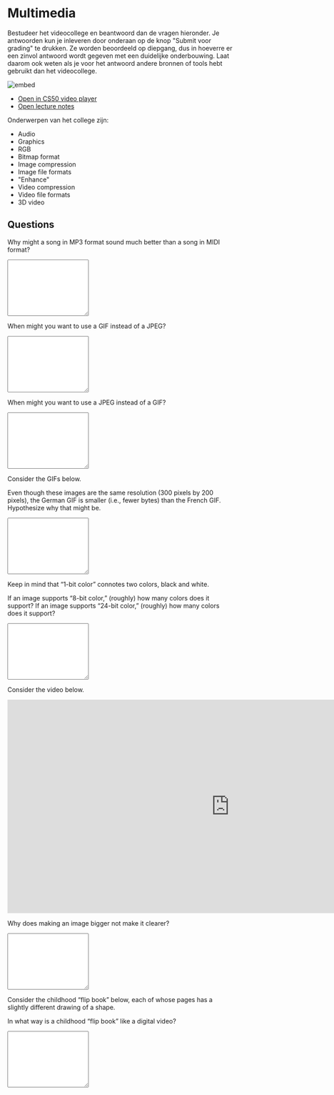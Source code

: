 # Multimedia

Bestudeer het videocollege en beantwoord dan de vragen hieronder. Je antwoorden kun je inleveren door onderaan op de knop "Submit voor grading" te drukken. Ze worden beoordeeld op diepgang, dus in hoeverre er een zinvol antwoord wordt gegeven met een duidelijke onderbouwing. Laat daarom ook weten als je voor het antwoord andere bronnen of tools hebt gebruikt dan het videocollege.

![embed](https://www.youtube.com/embed/kccUxGDsMAQ)

- [Open in CS50 video player](https://video.cs50.io/kccUxGDsMAQ?screen=d9eb5UAlvWc)
- [Open lecture notes](https://cs50.harvard.edu/ap/2021/curriculum/technology/notes/multimedia/)

Onderwerpen van het college zijn:

- Audio
- Graphics
- RGB
- Bitmap format
- Image compression
- Image file formats
- "Enhance"
- Video compression
- Video file formats
- 3D video

## Questions

Why might a song in MP3 format sound much better than a song in MIDI format?

<textarea name="form[q1]" rows="8" required></textarea>

When might you want to use a GIF instead of a JPEG?

<textarea name="form[q2]" rows="8" required></textarea>

When might you want to use a JPEG instead of a GIF?

<textarea name="form[q3]" rows="8" required></textarea>

Consider the GIFs below.



Even though these images are the same resolution (300 pixels by 200 pixels), the German GIF is smaller (i.e., fewer bytes) than the French GIF. Hypothesize why that might be.


<textarea name="form[q4]" rows="8" required></textarea>

Keep in mind that “1-bit color” connotes two colors, black and white.

If an image supports “8-bit color,” (roughly) how many colors does it support?
If an image supports “24-bit color,” (roughly) how many colors does it support?

<textarea name="form[q5]" rows="8" required></textarea>

Consider the video below.

<iframe width="993" height="478" src="https://www.youtube.com/embed/WwnI0RS6J5A" title="Let's Enhance" frameborder="0" allow="accelerometer; autoplay; clipboard-write; encrypted-media; gyroscope; picture-in-picture" allowfullscreen></iframe>

Why does making an image bigger not make it clearer?

<textarea name="form[q6]" rows="8" required></textarea>

Consider the childhood “flip book” below, each of whose pages has a slightly different drawing of a shape.

In what way is a childhood “flip book” like a digital video?

<textarea name="form[q7]" rows="8" required></textarea>
